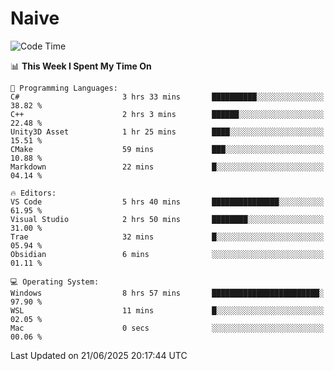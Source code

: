 # Naive
<!-- ## 日拱一卒，功不唐捐 -->
<!-- [![GitHub Streak](https://streak-stats.demolab.com/?user=XiaoXKKK)](https://git.io/streak-stats) -->
<!--START_SECTION:waka-->
![Code Time](http://img.shields.io/badge/Code%20Time-412%20hrs%2011%20mins-blue)

📊 **This Week I Spent My Time On** 

```text
💬 Programming Languages: 
C#                       3 hrs 33 mins       ██████████░░░░░░░░░░░░░░░   38.82 % 
C++                      2 hrs 3 mins        ██████░░░░░░░░░░░░░░░░░░░   22.48 % 
Unity3D Asset            1 hr 25 mins        ████░░░░░░░░░░░░░░░░░░░░░   15.51 % 
CMake                    59 mins             ███░░░░░░░░░░░░░░░░░░░░░░   10.88 % 
Markdown                 22 mins             █░░░░░░░░░░░░░░░░░░░░░░░░   04.14 % 

🔥 Editors: 
VS Code                  5 hrs 40 mins       ███████████████░░░░░░░░░░   61.95 % 
Visual Studio            2 hrs 50 mins       ████████░░░░░░░░░░░░░░░░░   31.00 % 
Trae                     32 mins             █░░░░░░░░░░░░░░░░░░░░░░░░   05.94 % 
Obsidian                 6 mins              ░░░░░░░░░░░░░░░░░░░░░░░░░   01.11 % 

💻 Operating System: 
Windows                  8 hrs 57 mins       ████████████████████████░   97.90 % 
WSL                      11 mins             █░░░░░░░░░░░░░░░░░░░░░░░░   02.05 % 
Mac                      0 secs              ░░░░░░░░░░░░░░░░░░░░░░░░░   00.06 % 
```


 Last Updated on 21/06/2025 20:17:44 UTC
<!--END_SECTION:waka-->
